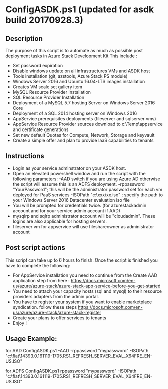 ConfigASDK.ps1 (updated for asdk build 20170928.3)
==============
Description
-----------

The purpose of this script is to automate as much as possible post deployment tasks in Azure Stack Development Kit
This include :
* Set password expiration
* Disable windows update on all infrastructures VMs and ASDK host
* Tools installation (git, azstools, Azure Stack PS module)
* Windows Server 2016 and Ubuntu 16.04-LTS images installation
* Creates VM scale set gallery item
* MySQL Resource Provider Installation
* SQL Resource Provider Installation
* Deployment of a MySQL 5.7 hosting Server on Windows Server 2016 Core
* Deployment of a SQL 2014 hosting server on Windows 2016
* AppService prerequisites deployments (fileserver and sqlserver vms)
* AppService Resource Provider sources download to c:\Temp\appservice and certificate generations
* Set new default Quotas for Compute, Network, Storage and keyvault
* Create a simple offer and plan to provide IaaS capabilities to tenants

Instructions
------------

* Login as your service adminstrator on your ASDK host.
* Open an elevated powershell window and run the script with the following parameters:
		-AAD switch if you are using Azure AD otherwise the script will assume this is an ADFS deployment. 
		-rppassword "YourPassword"; this will be the administrator password set for each vm deployed for PaaS services
		-ISOPath "c:\xxx\xx.iso" ; specify the path to your Windows Server 2016 Datacenter evaluation iso file
* You will be prompted for credentials twice. (for azurestackadmin account and for your service admin account if AAD)
* mysqlrp and sqlrp administrator account will be "cloudadmin". These logins are also applicable for hosting servers.
* fileserver vm for appservice will use fileshareowner as administrator account


Post script actions
-------------------	
This script can take up to 6 hours to finish.
Once the script is finished you have to complete the following:

* For AppService installation you need to continue from the Create AAD application step from here : https://docs.microsoft.com/en-us/azure/azure-stack/azure-stack-app-service-before-you-get-started
* You need to attach your capacity hosts (sql and mysql) to their resource providers adapters from the admin portal.
* You have to register your system if you want to enable marketplace syndication. follow these steps https://docs.microsoft.com/en-us/azure/azure-stack/azure-stack-register
* Create your plans to offer services to tenants
* Enjoy !

Usage Example:
-------------

for AAD	ConfigASDK.ps1 -AAD -rppassword "mypassword" -ISOPath "c:\flat\14393.0.161119-1705.RS1_REFRESH_SERVER_EVAL_X64FRE_EN-US.ISO"

for ADFS ConfigASDK.ps1 rppassword "mypassword" -ISOPath "c:\flat\14393.0.161119-1705.RS1_REFRESH_SERVER_EVAL_X64FRE_EN-US.ISO"
